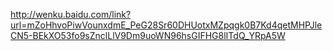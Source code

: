http://wenku.baidu.com/link?url=mZoHhvoPiwVounxdmE_PeG28Sr60DHUotxMZpqgk0B7Kd4qetMHPJleCN5-BEkXO53fo9sZnclLlV9Dm9uoWN96hsGIFHG8lITdQ_YRpA5W
